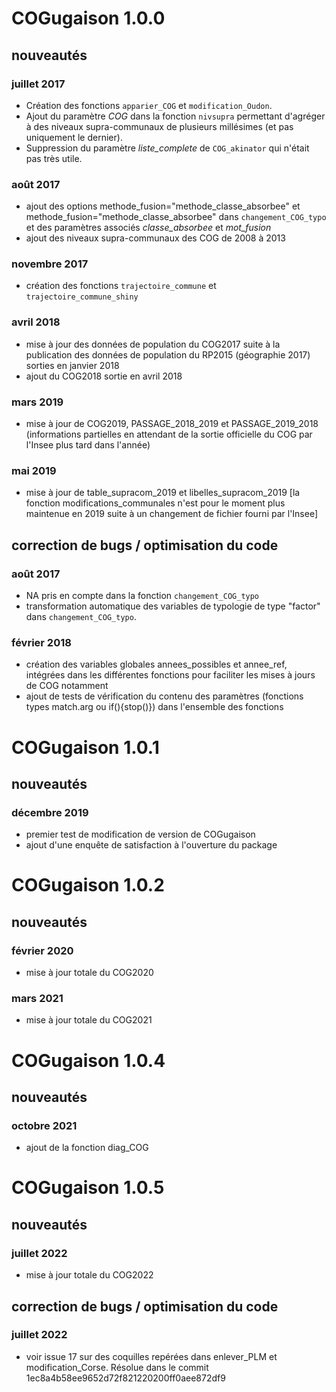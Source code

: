 # COGugaison 1.0.0

## nouveautés

### juillet 2017

* Création des fonctions `apparier_COG` et `modification_Oudon`.
* Ajout du paramètre *COG* dans la fonction `nivsupra` permettant d'agréger à des niveaux supra-communaux de plusieurs millésimes (et pas uniquement le dernier).
* Suppression du paramètre *liste_complete* de `COG_akinator` qui n'était pas très utile.

### août 2017

* ajout des options methode_fusion="methode_classe_absorbee" et methode_fusion="methode_classe_absorbee" dans `changement_COG_typo` et des paramètres associés *classe_absorbee* et *mot_fusion*
* ajout des niveaux supra-communaux des COG de 2008 à 2013

### novembre 2017

* création des fonctions `trajectoire_commune` et `trajectoire_commune_shiny`

### avril 2018

* mise à jour des données de population du COG2017 suite à la publication des données de population du RP2015 (géographie 2017) sorties en janvier 2018 
* ajout du COG2018 sortie en avril 2018

### mars 2019

* mise à jour de COG2019, PASSAGE_2018_2019 et PASSAGE_2019_2018 (informations partielles en attendant de la sortie officielle du COG par l'Insee plus tard dans l'année)

### mai 2019

* mise à jour de table_supracom_2019 et libelles_supracom_2019 [la fonction modifications_communales n'est pour le moment plus maintenue en 2019 suite à un changement de fichier fourni par l'Insee]



## correction de bugs / optimisation du code

### août 2017

* NA pris en compte dans la fonction `changement_COG_typo`
* transformation automatique des variables de typologie de type "factor" dans `changement_COG_typo`. 

### février 2018

* création des variables globales annees_possibles et annee_ref, intégrées dans les différentes fonctions pour faciliter les mises à jours de COG notamment
* ajout de tests de vérification du contenu des paramètres (fonctions types match.arg ou if(){stop()}) dans l'ensemble des fonctions

# COGugaison 1.0.1

## nouveautés

### décembre 2019

* premier test de modification de version de COGugaison
* ajout d'une enquête de satisfaction à l'ouverture du package

# COGugaison 1.0.2

## nouveautés

### février 2020

* mise à jour totale du COG2020 

### mars 2021

* mise à jour totale du COG2021

# COGugaison 1.0.4

## nouveautés

### octobre 2021

* ajout de la fonction diag_COG

# COGugaison 1.0.5

## nouveautés

### juillet 2022

* mise à jour totale du COG2022 

## correction de bugs / optimisation du code

### juillet 2022

* voir issue 17 sur des coquilles repérées dans enlever_PLM et modification_Corse. Résolue dans le commit 1ec8a4b58ee9652d72f821220200ff0aee872df9

